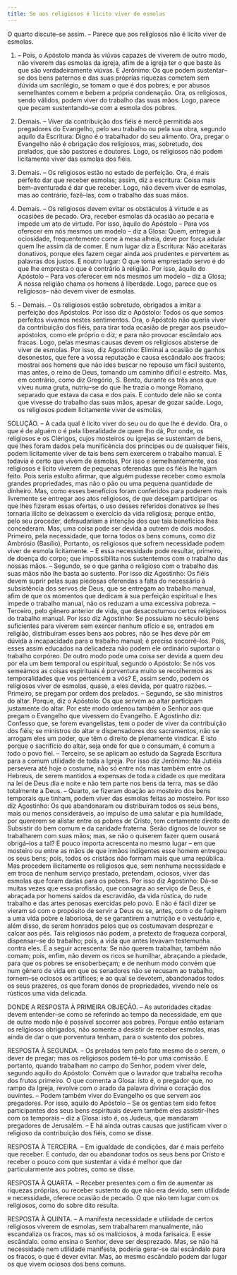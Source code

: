 ```yaml
---
title: Se aos religiosos é lícito viver de esmolas
---
```


O quarto discute–se assim. – Parece que aos religiosos não é lícito viver de esmolas.  

1. – Pois, o Apóstolo manda às viúvas capazes de viverem de outro modo, não viverem das esmolas da igreja, afim de a igreja ter o que baste às que são verdadeiramente viúvas. E Jerônimo: Os que podem sustentar–se dos bens paternos e das suas próprias riquezas cometem sem dúvida um sacrilégio, se tomam o que é dos pobres; e por abusos semelhantes comem e bebem a própria condenação. Ora, os religiosos, sendo válidos, podem viver do trabalho das suas mãos. Logo, parece que pecam sustentando–se com a esmola dos pobres.  

2. Demais. – Viver da contribuição dos fiéis é mercê permitida aos pregadores do Evangelho, pelo seu trabalho ou pela sua obra, segundo aquilo da Escritura: Digno é o trabalhador do seu alimento. Ora, pregar o Evangelho não é obrigação dos religiosos, mas, sobretudo, dos prelados, que são pastores e doutores. Logo, os religiosos não podem licitamente viver das esmolas dos fiéis.  

3. Demais. – Os religiosos estão no estado de perfeição. Ora, é mais perfeito dar que receber esmolas; assim, diz a escritura: Coisa mais bem–aventurada é dar que receber. Logo, não devem viver de esmolas, mas ao contrário, fazê–las, com o trabalho das suas mãos.  

4. Demais. – Os religiosos devem evitar os obstáculos à virtude e as ocasiões de pecado. Ora, receber esmolas dá ocasião ao pecaria e impede um ato de virtude. Por isso, àquilo do Apóstolo – Para vos oferecer em nós mesmos um modelo – diz a Glosa: Quem, entregue à ociosidade, frequentemente come à mesa alheia, deve por força adular quem lhe assim dá de comer. E num lugar diz a Escritura: Não aceitarás donativos, porque eles fazem cegar ainda aos prudentes e pervertem as palavras dos justos. E noutro lugar: O que toma emprestado servo é do que lhe empresta o que é contrário à religião. Por isso, àquilo do Apóstolo – Para vos oferecer em nós mesmos um modelo – diz a Glosa; A nossa religião chama os homens à liberdade. Logo, parece que os religiosos– não devem viver de esmolas.  

5. – Demais. – Os religiosos estão sobretudo, obrigados a imitar a perfeição dos Apóstolos. Por isso diz o Apóstolo: Todos os que somos perfeitos vivamos nestes sentimentos. Ora, o Apóstolo não queria viver da contribuição dos fiéis, para tirar toda ocasião de pregar aos pseudo–apóstolos, como ele próprio o diz; e para não provocar escândalo aos fracas. Logo, pelas mesmas causas devem os religiosos absterse de viver de esmolas. Por isso, diz Agostinho: Eliminai a ocasião de ganhos desonestos, que fere a vossa reputação e causa escândalo aos fracos; mostrai aos homens que não ides buscar no repouso um fácil sustento, mas antes, o reino de Deus, tomando um caminho difícil e estreito.  Mas, em contrário, como diz Gregório, S. Bento, durante os três anos que viveu numa gruta, nutriu–se do que lhe trazia o monge Romano, separado que estava da casa e dos pais. E contudo dele não se conta que vivesse do trabalho das suas mãos, apesar de gozar saúde. Logo, os religiosos podem licitamente viver de esmolas,  

SOLUÇÃO. – A cada qual é lícito viver do seu ou do que lhe é devido. Ora, o que é de alguém o é pela liberalidade de quem lho dá, Por onde, os religiosos e os Clérigos, cujos mosteiros ou igrejas se sustentam de bens, que lhes foram dados pela munificência dos príncipes ou de quaisquer fiéis, podem licitamente viver de tais bens sem exercerem o trabalho manual. E todavia é certo que vivem de esmolas, Por isso e semelhantemente, aos religiosos é lícito viverem de pequenas oferendas que os fiéis lhe hajam feito. Pois seria estulto afirmar, que alguém pudesse receber como esmola grandes propriedades, mas não o pão ou uma pequena quantidade de dinheiro. Mas, como esses benefícios foram conferidos para poderem mais livremente se entregar aos atos religiosos, de que desejam participar os que lhes fizeram essas ofertas, o uso desses referidos donativos se lhes tornaria ilícito se deixassem o exercício da vida religiosa; porque então, pelo seu proceder, defraudariam a intenção dos que tais benefícios lhes concederam.  Mas, uma coisa pode ser devida a outrem de dois modos. Primeiro, pela necessidade, que torna todos os bens comuns, como diz Ambrósio (Basílio), Portanto, os religiosos que sofrem necessidade podem viver de esmola licitamente. – E essa necessidade pode resultar, primeiro, de doença do corpo; que impossibilita nos sustentemos com o trabalho das nossas mãos. – Segundo, se o que ganha o religioso com o trabalho das suas mãos não lhe basta ao sustento. Por isso diz Agostinho: Os fiéis devem suprir pelas suas piedosas oferendas a falta do necessário à subsistência dos servos de Deus, que se entregam ao trabalho manual, afim de que os momentos que dedicam à sua perfeição espiritual e lhes impede o trabalho manual, não os reduzam a uma excessiva pobreza. – Terceiro, pelo gênero anterior de vida, que desacostumou certos religiosos do trabalho manual. Por isso diz Agostinho: Se possuíam no século bens suficientes para viverem sem exercer nenhum ofício e se, entrados em religião, distribuíram esses bens aos pobres, não se lhes deve pôr em dúvida a incapacidade para o trabalho manual; é preciso socorrê–los. Pois, esses assim educados na delicadeza não podem ele ordinário suportar o trabalho corpóreo.  De outro modo pode uma coisa ser devida a quem deu por ela um bem temporal ou espiritual, segundo o Apóstolo: Se nós vos semeámos as coisas espirituais é porventura muito se recolhermos as temporalidades que vos pertencem a vós? E, assim sendo, podem os religiosos viver de esmolas, quase, a eles devida, por quatro razões. – Primeiro, se pregam por ordem dos prelados. – Segundo, se são ministros do altar. Porque, diz o Apóstolo: Os que servem ao altar participam justamente do altar. Por este modo ordenou também o Senhor aos que pregam o Evangelho que vivessem do Evangelho. E Agostinho diz: Confesso que, se forem evangelistas, tem o poder de viver da contribuição dos fiéis; se ministros do altar e dispensadores dos sacramentos, não se arrogam eles um poder, que têm o direito de plenamente vindicar. E isto porque o sacrifício do altar, seja onde for que o consumam, é comum a todo o povo fiel. – Terceiro, se se aplicam ao estudo da Sagrada Escritura para a comum utilidade de toda a Igreja. Por isso diz Jerônimo: Na Jutiéia persevera até hoje o costume, não só entre nós mas também entre os Hebreus, de serem mantidos a expensas de toda a cidade os que meditara na lei de Deus dia e noite e não tem parte nos bens da terra, mas se dão totalmente a Deus. – Quarto, se fizeram doação ao mosteiro dos bens temporais que tinham, podem viver das esmolas feitas ao mosteiro. Por isso diz Agostinho: Os que abandonaram ou distribuíram todos os seus bens, mais ou menos consideráveis, ao impulso de uma salutar e pia humildade, por quererem se alistar entre os pobres de Cristo, tem certamente direito de Subsistir do bem comum e da caridade fraterna. Serão dignos de louvor se trabalharem com suas mãos; mas, se não o quiserem fazer quem ousará obrigá–los a tal? E pouco importa acrescenta no mesmo lugar – em que mosteiro ou entre as mãos de que irmãos indigentes esse homem entregou os seus bens; pois, todos os cristãos não formam mais que uma república.  Mas procedem ilicitamente os religiosos que, sem nenhuma necessidade e em troca de nenhum serviço prestado, pretendam, ociosos, viver das esmolas que foram dadas para os pobres. Por isso diz Agostinho: Dá–se muitas vezes que essa profissão, que consagra ao serviço de Deus, é abraçada por homens saídos da escravidão, da vida rústica, do rude trabalho e das artes penosas exercidas pelo povo. E não é fácil dizer se vieram só com o propósito de servir a Deus ou se, antes, com o de fugirem a uma vida pobre e laboriosa, de se garantirem a nutrição e o vestuário e, além disso, de serem honrados pelos que os costumavam desprezar e calcar aos pés. Tais religiosos não podem, a pretexto de fraqueza corporal, dispensar–se do trabalho; pois, a vida que antes levavam testemunha contra eles. E a seguir acrescenta: Se não querem trabalhar, também não comam; pois, enfim, não devem os ricos se humilhar, abraçando a piedade, para que os pobres se ensoberbeçam; e de nenhum modo convém que num gênero de vida em que os senadores não se recusam ao trabalho, tornem–se ociosos os artífices; e ao qual se devotem, abandonados todos os seus prazeres, os que foram donos de propriedades, vivendo nele os rústicos uma vida delicada.  

DONDE A RESPOSTA À PRIMEIRA OBJEÇÃO. – As autoridades citadas devem entender–se como se referindo ao tempo da necessidade, em que de outro modo não é possível socorrer aos pobres. Porque então estariam os religiosos obrigados, não somente a desistir de receber esmolas, mas ainda de dar o que porventura tenham, para o sustento dos pobres.  

RESPOSTA À SEGUNDA. – Os prelados tem pelo fato mesmo de o serem, o dever de pregar; mas os religiosos podem tê–lo por uma comissão. E portanto, quando trabalham no campo do Senhor, podem viver dele, segundo aquilo do Apóstolo: Convém que o lavrador que trabalha recolha dos frutos primeiro. O que comenta a Glosa: isto é, o pregador que, no rampo da Igreja, revolve com o arado da palavra divina o coração dos ouvintes. – Podem também viver do Evangelho os que servem aos pregadores. Por isso, aquilo do Apóstolo – Se os gentias tem sido feitos participantes dos seus bens espirituais devem também eles assistir–lhes com os temporais – diz a Glosa: isto é, os Judeus, que mandaram pregadores de Jerusalém. – E há ainda outras causas que justificam viver o religioso da contribuição dos fiéis, como se disse.  

RESPOSTA À TERCEIRA. – Em igualdade de condições, dar é mais perfeito que receber. E contudo, dar ou abandonar todos os seus bens por Cristo e receber o pouco com que sustentar a vida é melhor que dar particularmente aos pobres, como se disse. 

RESPOSTA À QUARTA. – Receber presentes com o fim de aumentar as riquezas próprias, ou receber sustento do que não era devido, sem utilidade e necessidade, oferece ocasião de pecado. O que não tem lugar com os religiosos, como do sobre dito resulta.  

RESPOSTA À QUINTA. – A manifesta necessidade e utilidade de certos religiosos viverem de esmolas, sem trabalharem manualmente, não escandaliza os fracos, mas só os maliciosos, à moda farisaica. E esse escândalo. como ensina o Senhor, deve ser desprezado. Mas, se não há necessidade nem utilidade manifesta, poderia gerar–se daí escândalo para os fracos, o que é dever evitar. Mas, ao mesmo escândalo podem dar lugar os que vivem ociosos dos bens comuns.
